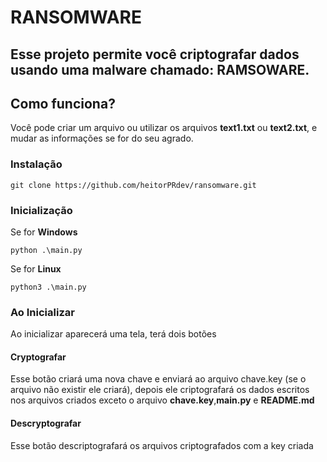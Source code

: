 # RANSOMWARE

Esse projeto permite você criptografar dados usando uma malware chamado: **RAMSOWARE**.
----
## Como funciona?
Você pode criar um arquivo ou utilizar os arquivos __text1.txt__ ou __text2.txt__, e mudar as informações se for do seu agrado.

### Instalação

    git clone https://github.com/heitorPRdev/ransomware.git
    

### Inicialização
Se for **Windows**
    
    python .\main.py

Se for **Linux**
    
    python3 .\main.py

### Ao Inicializar

Ao inicializar aparecerá uma tela, terá dois botões

#### Cryptografar

Esse botão criará uma nova chave e enviará ao arquivo chave.key (se o arquivo não existir ele criará), depois ele criptografará os dados escritos nos arquivos criados exceto o arquivo __chave.key__,__main.py__ e __README.md__

#### Descryptografar

Esse botão descriptografará os arquivos criptografados com a key criada